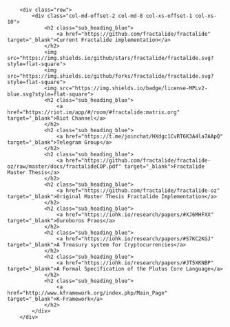         <div class="row">
            <div class="col-md-offset-2 col-md-8 col-xs-offset-1 col-xs-10">
                <h2 class="sub_heading_blue">
                    <a href="https://github.com/fractalide/fractalide" target="_blank">Current Fractalide implementation</a>
                </h2>
                <img src="https://img.shields.io/github/stars/fractalide/fractalide.svg?style=flat-square">
                <img src="https://img.shields.io/github/forks/fractalide/fractalide.svg?style=flat-square">
                <img src="https://img.shields.io/badge/license-MPLv2-blue.svg?style=flat-square">
                <h2 class="sub_heading_blue">
                    <a href="https://riot.im/app/#/room/#fractalide:matrix.org" target="_blank">Riot Channel</a>
                </h2>
                <h2 class="sub_heading_blue">
                    <a href="https://t.me/joinchat/HXdgc1CvRT6K3A4la7AApQ" target="_blank">Telegram Group</a>
                </h2>
                <h2 class="sub_heading_blue">
                    <a href="https://github.com/fractalide/fractalide-oz/raw/master/docs/fractalideCOP.pdf" target="_blank">Fractalide Master Thesis</a>
                </h2>
                <h2 class="sub_heading_blue">
                    <a href="https://github.com/fractalide/fractalide-oz" target="_blank">Original Master Thesis Fractalide Implementation</a>
                </h2>
                <h2 class="sub_heading_blue">
                    <a href="https://iohk.io/research/papers/#XJ6MHFXX" target="_blank">Ouroboros Praos</a>
                </h2>
                <h2 class="sub_heading_blue">
                    <a href="https://iohk.io/research/papers/#S7KC2KGJ" target="_blank">A Treasury system for Cryptocurrencies</a>
                </h2>
                <h2 class="sub_heading_blue">
                    <a href="https://iohk.io/research/papers/#JT5XKNBP" target="_blank">A Formal Specification of the Plutus Core Language</a>
                </h2>
                <h2 class="sub_heading_blue">
                    <a href="http://www.kframework.org/index.php/Main_Page" target="_blank">K-Framework</a>
                </h2>
            </div>
        </div>
